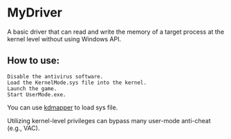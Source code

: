 # MyDriver

A basic driver that can read and write the memory of a target process at the kernel level without using Windows API.

## How to use:
    Disable the antivirus software.
    Load the KernelMode.sys file into the kernel.
    Launch the game.
    Start UserMode.exe.

You can use [kdmapper](https://github.com/TheCruZ/kdmapper) to load sys file.

Utilizing kernel-level privileges can bypass many user-mode anti-cheat (e.g., VAC).